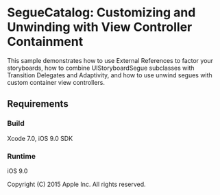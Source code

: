# SegueCatalog: Customizing and Unwinding with View Controller Containment

This sample demonstrates how to use External References to factor your storyboards, how to combine UIStoryboardSegue subclasses with Transition Delegates and Adaptivity, and how to use unwind segues with custom container view controllers.

## Requirements

### Build

Xcode 7.0, iOS 9.0 SDK

### Runtime

iOS 9.0

Copyright (C) 2015 Apple Inc. All rights reserved.
